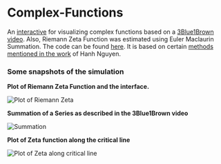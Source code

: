 # Complex-Functions
An [interactive](https://prajwalsouza.github.io/Experiments/Complex-Functions.html) for visualizing complex functions based on a [3Blue1Brown video](https://www.youtube.com/watch?v=sD0NjbwqlYw).
Also, Riemann Zeta Function was estimated using Euler Maclaurin Summation. The code can be found [here](https://github.com/prajwalsouza/Complex-Functions/blob/master/zetaEMS.html). It is based on certain [methods mentioned in the work](https://math.dartmouth.edu/archive/m56s13/public_html/Nguyen_proj.pdf) of Hanh Nguyen.  

### Some snapshots of the simulation

**Plot of Riemann Zeta Function and the interface.** 

![Plot of Riemann Zeta](https://github.com/prajwalsouza/Complex-Functions/blob/master/Zeta-point05Resolution.PNG "Plot of Riemann Zeta Function")

**Summation of a Series as described in the 3Blue1Brown video**

![Summation](https://github.com/prajwalsouza/Complex-Functions/blob/master/Summation.PNG "Summation of a Series as described in the 3Blue1Brown video")

**Plot of Zeta function along the critical line**

![Plot of Zeta along critical line](https://github.com/prajwalsouza/Complex-Functions/blob/master/critical-line.PNG "Plot of Zeta function along the critical line")




